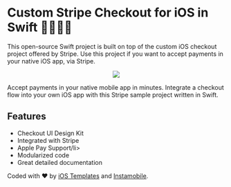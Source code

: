 # Custom Stripe Checkout for iOS in Swift 🚀🚀🔥🔥

This open-source Swift project is built on top of the custom iOS checkout project offered by Stripe. Use this project if you want to accept payments in your native iOS app, via Stripe.

<center>
	<a href="https://www.iosapptemplates.com/templates/swift-boilerplate-with-firebase">
		<img src="https://www.iosapptemplates.com/wp-content/uploads/2019/02/Screen-Shot-2019-02-23-at-1.13.19-PM.png" />
	</a>
</center>

<p>
	Accept payments in your native mobile app in minutes. Integrate a checkout flow into your own iOS app with this Stripe sample project written in Swift. 
</p>

## Features
<ul>
	<li>Checkout UI Design Kit</li>
	<li>Integrated with Stripe</li>
	<li>Apple Pay Support/li>
	<li>Modularized code</li>
	<li>Great detailed documentation</li>
</ul>

Coded with ❤️ by <a href="https://www.iosapptemplates.com">iOS Templates</a> and <a href="https://www.instamobile.io">Instamobile</a>.
